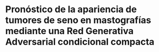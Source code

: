 # Pronóstico de la apariencia de tumores de seno en mastografías mediante una Red Generativa Adversarial condicional compacta
